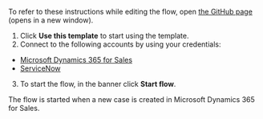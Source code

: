 To refer to these instructions while editing the flow, open [the GitHub page](https://github.com/ot4i/app-connect-templates/blob/main/resources/markdown/Create%20a%20new%20user%20in%20ServiceNow%20when%20a%20new%20contact%20is%20created%20in%20Microsoft%20Dynamics%20365_instructions.md) (opens in a new window).

1.	Click **Use this template** to start using the template.
2.	Connect to the following accounts by using your credentials:
   - [Microsoft Dynamics 365 for Sales](https://ibm.biz/acmsdynamicssales)
   - [ServiceNow](https://ibm.biz/acservicenow)
3.	To start the flow, in the banner click **Start flow**.

The flow is started when a new case is created in Microsoft Dynamics 365 for Sales.
